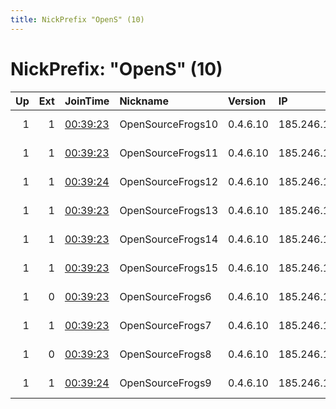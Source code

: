 ```yaml
---
title: NickPrefix "OpenS" (10)
---
```


# NickPrefix: "OpenS" (10)

|   Up |   Ext | JoinTime                                                                                              | Nickname          | Version   | IP             | AS           | CC   |   ORp |   Dirp | OS    | Contact                           |   eFamMembers |
|-----:|------:|:------------------------------------------------------------------------------------------------------|:------------------|:----------|:---------------|:-------------|:-----|------:|-------:|:------|:----------------------------------|--------------:|
|    1 |     1 | [00:39:23](https://nusenu.github.io/OrNetStats/w/relay/679551043B8D72B7497F959C27681503387D6891.html) | OpenSourceFrogs10 | 0.4.6.10  | 185.246.188.92 | Flokinet Ltd | nl   |  9003 |      0 | Linux | OpenSourceFrogsEMail At protonmai |            16 |
|    1 |     1 | [00:39:23](https://nusenu.github.io/OrNetStats/w/relay/424C8F6ADAEE282D5734CB52427A77495097DAF1.html) | OpenSourceFrogs11 | 0.4.6.10  | 185.246.188.92 | Flokinet Ltd | nl   |  9002 |      0 | Linux | OpenSourceFrogsEMail At protonmai |            16 |
|    1 |     1 | [00:39:24](https://nusenu.github.io/OrNetStats/w/relay/30E085D721854F38D05B2FF037FF877ABCBF0F3C.html) | OpenSourceFrogs12 | 0.4.6.10  | 185.246.188.93 | Flokinet Ltd | nl   |  9003 |      0 | Linux | OpenSourceFrogsEMail At protonmai |            16 |
|    1 |     1 | [00:39:23](https://nusenu.github.io/OrNetStats/w/relay/FE4213B865B634EFE3B1491E01A42DC1862B3720.html) | OpenSourceFrogs13 | 0.4.6.10  | 185.246.188.93 | Flokinet Ltd | nl   |  9002 |      0 | Linux | OpenSourceFrogsEMail At protonmai |            16 |
|    1 |     1 | [00:39:23](https://nusenu.github.io/OrNetStats/w/relay/F487322AEC8415194CA018F8EAAD4B21663A739F.html) | OpenSourceFrogs14 | 0.4.6.10  | 185.246.188.94 | Flokinet Ltd | nl   |  9003 |      0 | Linux | OpenSourceFrogsEMail At protonmai |            16 |
|    1 |     1 | [00:39:23](https://nusenu.github.io/OrNetStats/w/relay/323EE1A8DC29F3817A777AAE10E01A0E8C5D5D83.html) | OpenSourceFrogs15 | 0.4.6.10  | 185.246.188.94 | Flokinet Ltd | nl   |  9002 |      0 | Linux | OpenSourceFrogsEMail At protonmai |            16 |
|    1 |     0 | [00:39:23](https://nusenu.github.io/OrNetStats/w/relay/A54ADD064609EFF78790B3C98075E1E2A7A8E944.html) | OpenSourceFrogs6  | 0.4.6.10  | 185.246.188.90 | Flokinet Ltd | nl   |  9001 |      0 | Linux | OpenSourceFrogsEMail At protonmai |            16 |
|    1 |     1 | [00:39:23](https://nusenu.github.io/OrNetStats/w/relay/C3BE76282A05401A9F63217AC5DF5D21B46CBDCB.html) | OpenSourceFrogs7  | 0.4.6.10  | 185.246.188.90 | Flokinet Ltd | nl   |  9002 |      0 | Linux | OpenSourceFrogsEMail At protonmai |            16 |
|    1 |     0 | [00:39:23](https://nusenu.github.io/OrNetStats/w/relay/40BA3B40C7387DAE9C88E5AC9B5B61F1A195D3EF.html) | OpenSourceFrogs8  | 0.4.6.10  | 185.246.188.91 | Flokinet Ltd | nl   |  9001 |      0 | Linux | OpenSourceFrogsEMail At protonmai |            16 |
|    1 |     1 | [00:39:24](https://nusenu.github.io/OrNetStats/w/relay/5130502590C2055B040B12108C911821393B8C71.html) | OpenSourceFrogs9  | 0.4.6.10  | 185.246.188.91 | Flokinet Ltd | nl   |  9002 |      0 | Linux | OpenSourceFrogsEMail At protonmai |            16 |
